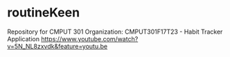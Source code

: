 # routineKeen
Repository for CMPUT 301 Organization: CMPUT301F17T23 - Habit Tracker Application
https://www.youtube.com/watch?v=5N_NL8zxvdk&feature=youtu.be
